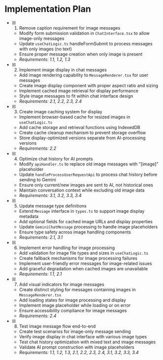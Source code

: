 # Implementation Plan

- [x] 1. Remove caption requirement for image messages
  - Modify form submission validation in `ChatInterface.tsx` to allow image-only messages
  - Update `useChatLogic.ts` handleFormSubmit to process messages with only images (no text)
  - Ensure proper message creation when only image is present
  - _Requirements: 1.1, 1.2, 1.3_

- [x] 2. Implement image display in chat messages
  - Add image rendering capability to `MessageRenderer.tsx` for user messages
  - Create image display component with proper aspect ratio and sizing
  - Implement cached image retrieval for display performance
  - Style image messages to fit within chat interface design
  - _Requirements: 2.1, 2.2, 2.3, 2.4_

- [x] 3. Create image caching system for display
  - Implement browser-based cache for resized images in `useChatLogic.ts`
  - Add cache storage and retrieval functions using IndexedDB
  - Create cache cleanup mechanism to prevent storage overflow
  - Store display-optimized versions separate from AI-processing versions
  - _Requirements: 2.2_

- [x] 4. Optimize chat history for AI prompts
  - Modify `apiHandler.ts` to replace old image messages with "[image]" placeholder
  - Update `handleProcessUserRequestApi` to process chat history before sending to Gemini
  - Ensure only current/new images are sent to AI, not historical ones
  - Maintain conversation context while excluding old image data
  - _Requirements: 3.1, 3.2, 3.3, 3.4_

- [x] 5. Update message type definitions
  - Extend `Message` interface in `types.ts` to support image display metadata
  - Add optional fields for cached image URLs and display properties
  - Update `GeminiChatMessage` processing to handle image placeholders
  - Ensure type safety across image handling components
  - _Requirements: 2.1, 3.1_

- [x] 6. Implement error handling for image processing
  - Add validation for image file types and sizes in `useChatLogic.ts`
  - Create fallback mechanisms for image processing failures
  - Implement user-friendly error messages for image-related issues
  - Add graceful degradation when cached images are unavailable
  - _Requirements: 1.1, 2.1_

- [x] 7. Add visual indicators for image messages
  - Create distinct styling for messages containing images in `MessageRenderer.tsx`
  - Add loading states for image processing and display
  - Implement image placeholder while loading or on error
  - Ensure accessibility compliance for image messages
  - _Requirements: 2.4_

- [x] 8. Test image message flow end-to-end
  - Create test scenarios for image-only message sending
  - Verify image display in chat interface with various image types
  - Test chat history optimization with mixed text and image messages
  - Validate AI prompt construction with image placeholders
  - _Requirements: 1.1, 1.2, 1.3, 2.1, 2.2, 2.3, 2.4, 3.1, 3.2, 3.3, 3.4_